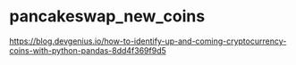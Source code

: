 # pancakeswap_new_coins

https://blog.devgenius.io/how-to-identify-up-and-coming-cryptocurrency-coins-with-python-pandas-8dd4f369f9d5
